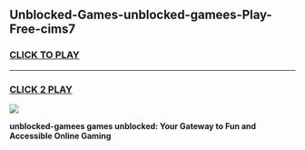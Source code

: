 
## Unblocked-Games-unblocked-gamees-Play-Free-cims7
<h3>
<a href="https://premium76.site?title=unblocked-gamees&ref=19M">CLICK TO PLAY</a></h3>
<hr>

<h3>
<a href="https://premium76.site?title=unblocked-gamees&ref=19M">CLICK 2 PLAY</a>
  
</h3>

<a href="https://premium76.site?title=unblocked-gamees&ref=19M"><img src="https://clearcache.store/games.png"></a>


**unblocked-gamees games unblocked: Your Gateway to Fun and Accessible Online Gaming**
